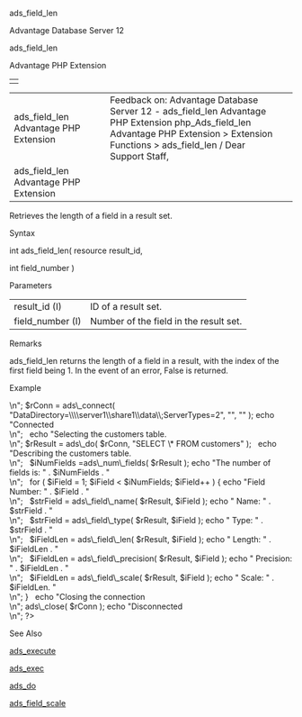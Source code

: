 ads\_field\_len




Advantage Database Server 12  

ads\_field\_len

Advantage PHP Extension

|  |
| --- |
|  |

|  |  |  |  |  |
| --- | --- | --- | --- | --- |
| ads\_field\_len  Advantage PHP Extension |  |  | Feedback on: Advantage Database Server 12 - ads\_field\_len Advantage PHP Extension php\_Ads\_field\_len Advantage PHP Extension > Extension Functions > ads\_field\_len / Dear Support Staff, |  |
| ads\_field\_len  Advantage PHP Extension |  |  |  |  |

Retrieves the length of a field in a result set.

Syntax

int ads\_field\_len( resource result\_id,

int field\_number )

Parameters

|  |  |
| --- | --- |
| result\_id (I) | ID of a result set. |
| field\_number (I) | Number of the field in the result set. |

Remarks

ads\_field\_len returns the length of a field in a result, with the index of the first field being 1. In the event of an error, False is returned.

Example

<?

echo "Connecting to Server<br>\n";

$rConn = ads\_connect( "DataDirectory=\\\\server1\\share1\\data\\;ServerTypes=2", "", "" );

echo "Connected<br>\n";

 

echo "Selecting the customers table.<br>\n";

$rResult = ads\_do( $rConn, "SELECT \* FROM customers" );

 

echo "Describing the customers table.<br>\n";

 

$iNumFields =ads\_num\_fields( $rResult );

echo "The number of fields is: " . $iNumFields . "<br>\n";

 

for ( $iField = 1; $iField < $iNumFields; $iField++ )

{

echo "Field Number: " . $iField . "<br>\n";

 

$strField = ads\_field\_name( $rResult, $iField );

echo " Name: " . $strField . "<br>\n";

 

$strField = ads\_field\_type( $rResult, $iField );

echo " Type: " . $strField . "<br>\n";

 

$iFieldLen = ads\_field\_len( $rResult, $iField );

echo " Length: " . $iFieldLen . "<br>\n";

 

$iFieldLen = ads\_field\_precision( $rResult, $iField );

echo " Precision: " . $iFieldLen . "<br>\n";

 

$iFieldLen = ads\_field\_scale( $rResult, $iField );

echo " Scale: " . $iFieldLen. "<br>\n";

}

 

echo "Closing the connection<br>\n";

ads\_close( $rConn );

echo "Disconnected<br>\n";

?>

See Also

[ads\_execute](php_ads_execute.htm)

[ads\_exec](php_ads_exec.htm)

[ads\_do](php_ads_do.htm)

[ads\_field\_scale](php_ads_field_scale.htm)
